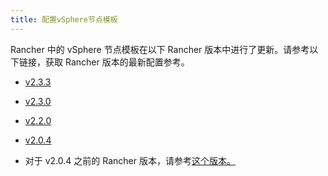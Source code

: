 ```yaml
---
title: 配置vSphere节点模板
---
```


Rancher 中的 vSphere 节点模板在以下 Rancher 版本中进行了更新。请参考以下链接，获取 Rancher 版本的最新配置参考。

- [v2.3.3](/docs/rancher2/cluster-provisioning/rke-clusters/node-pools/vsphere/vsphere-node-template-config/2.3.3/_index)
- [v2.3.0](/docs/rancher2/cluster-provisioning/rke-clusters/node-pools/vsphere/vsphere-node-template-config/2.3.0/_index)
- [v2.2.0](./docs/rancher2/cluster-provisioning/rke-clusters/node-pools/vsphere/vsphere-node-template-config/2.2.0/_index)
- [v2.0.4](/docs/rancher2/cluster-provisioning/rke-clusters/node-pools/vsphere/vsphere-node-template-config/2.0.4/_index)

- 对于 v2.0.4 之前的 Rancher 版本，请参考[这个版本。](/docs/rancher2/cluster-provisioning/rke-clusters/node-pools/vsphere/vsphere-node-template-config/before-2.0.4/_index)

